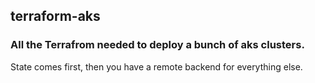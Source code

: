 ## terraform-aks

### All the Terrafrom needed to deploy a bunch of aks clusters.

State comes first, then you have a remote backend for everything else.